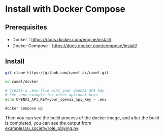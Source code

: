 # Install with Docker Compose

## Prerequisites
- Docker：https://docs.docker.com/engine/install/
- Docker Compose：https://docs.docker.com/compose/install/

## Install
```bash
git clone https://github.com/camel-ai/camel.git

cd camel/docker

# Create a .env file with your OpenAI API key
# See .env.example for other optional keys
echo OPENAI_API_KEY=your_openai_api_key > .env

docker compose up
```


Then you can see the build process of the docker image, and after the build 
is completed, you can see the output from 
[examples/ai_society/role_playing.py](../examples/ai_society/role_playing.py).
